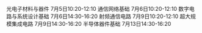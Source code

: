 光电子材料与器件 7月5日10:20-12:10
通信网络基础 7月6日10:20-12:10
数字电路与系统设计基础 7月6日14:30-16:20
射频通信电路 7月9日10:20-12:10
超大规模集成电路 7月9日14:30-16:20
半导体器件基础 7月13日14:30-16:20